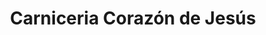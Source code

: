 ---
title: "Carniceria Corazón de Jesús"
url: /fraijanes/carniceria-corazon-de-jesus/
shop: carnicero
---